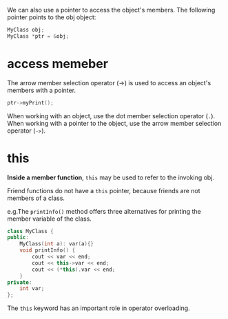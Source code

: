 We can also use a pointer to access the object's members.
The following pointer points to the obj object:

```cpp
MyClass obj;
MyClass *ptr = &obj;
```

# access memeber

The arrow member selection operator (->) is used to access an object's members with a pointer.

```cpp
ptr->myPrint();
```

When working with an object, use the dot member selection operator (`.`).
When working with a pointer to the object, use the arrow member selection
operator (`->`).

# this

**Inside a member function**, `this` may be used to refer to the invoking obj.

Friend functions do not have a `this` pointer, because friends are not members of a class.

e.g.The `printInfo()` method offers three alternatives for printing the member variable of the class.

```cpp
class MyClass {
public: 
    MyClass(int a): var(a){}
    void printInfo() { 
        cout << var << end;
        cout << this->var << end;
        cout << (*this).var << end;
    }
private:
    int var;
};
```

The `this` keyword has an important role in operator overloading.
